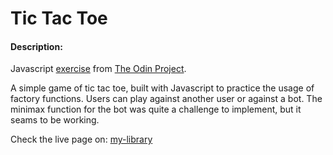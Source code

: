 # Tic Tac Toe
#### Description:

Javascript [exercise](https://www.theodinproject.com/lessons/node-path-javascript-tic-tac-toe) from [The Odin Project](https://www.theodinproject.com).

A simple game of tic tac toe, built with Javascript to practice the usage of factory functions. Users can play against another user or against a bot. The minimax function for the bot was quite a challenge to implement, but it seams to be working. 

Check the live page on: [my-library](https://jumiranda5.github.io/tic-tac-toe/)